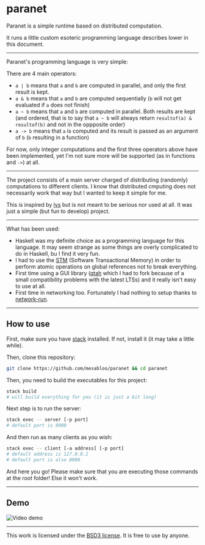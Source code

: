 # paranet

Paranet is a simple runtime based on distributed computation.

It runs a little custom esoteric programming language describes lower in this document.


--------------------------

Paranet's programming language is very simple:

There are 4 main operators:

- `a | b` means that `a` and `b` are computed in parallel, and only the first
  result is kept.
- `a & b` means that `a` and `b` are computed sequentially (`b` will not get
  evaluated if `a` does not finish)
- `a ~ b` means that `a` and `b` are computed in parallel. Both results are kept
  (and ordered, that is to say that `a ~ b` will always return `resultof(a) &
  resultof(b)` and not in the oppposite order)
- `a -> b` means that `a` is computed and its result is passed as an argument of
  `b` (`b` resulting in a function)
  
For now, only integer computations and the first three operators above have been
implemented, yet I'm not sure more will be supported (as in functions and `->`)
at all.

---------------------------

The project consists of a main server charged of distributing (randomly)
computations to different clients.
I know that distributed cmputing does not necessarily work that way but I wanted
to keep it simple for me.

This is inspired by [lys](https://github.com/felko/lys) but is not meant to be
serious nor used at all. It was just a simple (but fun to develop) project.

----------------------------

What has been used:

- Haskell was my definite choice as a programming language for this language.
  It may seem strange as some things are overly complicated to do in Haskell, bu
  I find it very fun.
- I had to use the [STM](https://hackage.haskell.org/package/stm) (Software Transactional Memory) in order to perform
  atomic operations on global references not to break everything.
- First time using a GUI library ([qtah](https://github.com/Mesabloo/qtah) which
  I had to fork because of a small compatibility problems with the latest LTSs)
  and it really isn't easy to use at all.
- First time in networking too. Fortunately I had nothing to setup thanks to
  [network-run](https://hackage.haskell.org/package/network-run).
 
------------------------------

## How to use

First, make sure you have [stack](https://docs.haskellstack.org/en/stable/README/) installed. If not, install it (it may take a little while).

Then, clone this repository:
```bash
git clone https://github.com/mesabloo/paranet && cd paranet
```

Then, you need to build the executables for this project: 
```bash
stack build
# will build everything for you (it is just a bit long)
```

Next step is to run the server:
```bash
stack exec -- server [-p port]
# default port is 8000
```

And then run as many clients as you wish:
```bash
stack exec -- client [-a address] [-p port]
# default address is 127.0.0.1
# default port is also 8000
```

And here you go!
Please make sure that you are executing those commands at the root folder! Else it won't work.
 
------------------------------

## Demo

![Video demo](./assets/demo.gif)

------------------------------

This work is licensed under the [BSD3 license](./LICENSE). It is free to use by anyone.
